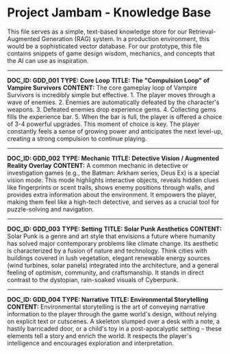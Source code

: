 # Project Jambam - Knowledge Base

This file serves as a simple, text-based knowledge store for our Retrieval-Augmented Generation (RAG) system. In a production environment, this would be a sophisticated vector database. For our prototype, this file contains snippets of game design wisdom, mechanics, and concepts that the AI can use as inspiration.

---
**DOC_ID: GDD_001**
**TYPE: Core Loop**
**TITLE: The "Compulsion Loop" of Vampire Survivors**
**CONTENT:** The core gameplay loop of Vampire Survivors is incredibly simple but effective. 1. The player moves through a wave of enemies. 2. Enemies are automatically defeated by the character's weapons. 3. Defeated enemies drop experience gems. 4. Collecting gems fills the experience bar. 5. When the bar is full, the player is offered a choice of 3-4 powerful upgrades. This moment of choice is key. The player constantly feels a sense of growing power and anticipates the next level-up, creating a strong compulsion to continue playing.

---
**DOC_ID: GDD_002**
**TYPE: Mechanic**
**TITLE: Detective Vision / Augmented Reality Overlay**
**CONTENT:** A common mechanic in detective or investigation games (e.g., the Batman: Arkham series, Deus Ex) is a special vision mode. This mode highlights interactive objects, reveals hidden clues like fingerprints or scent trails, shows enemy positions through walls, and provides extra information about the environment. It empowers the player, making them feel like a high-tech detective, and serves as a crucial tool for puzzle-solving and navigation.

---
**DOC_ID: GDD_003**
**TYPE: Setting**
**TITLE: Solar Punk Aesthetics**
**CONTENT:** Solar Punk is a genre and art style that envisions a future where humanity has solved major contemporary problems like climate change. Its aesthetic is characterized by a fusion of nature and technology. Think cities with buildings covered in lush vegetation, elegant renewable energy sources (wind turbines, solar panels) integrated into the architecture, and a general feeling of optimism, community, and craftsmanship. It stands in direct contrast to the dystopian, rain-soaked visuals of Cyberpunk.

---
**DOC_ID: GDD_004**
**TYPE: Narrative**
**TITLE: Environmental Storytelling**
**CONTENT:** Environmental storytelling is the art of conveying narrative information to the player through the game world's design, without relying on explicit text or cutscenes. A skeleton slumped over a desk with a note, a hastily barricaded door, or a child's toy in a post-apocalyptic setting – these elements tell a story and enrich the world. It respects the player's intelligence and encourages exploration and interpretation. 